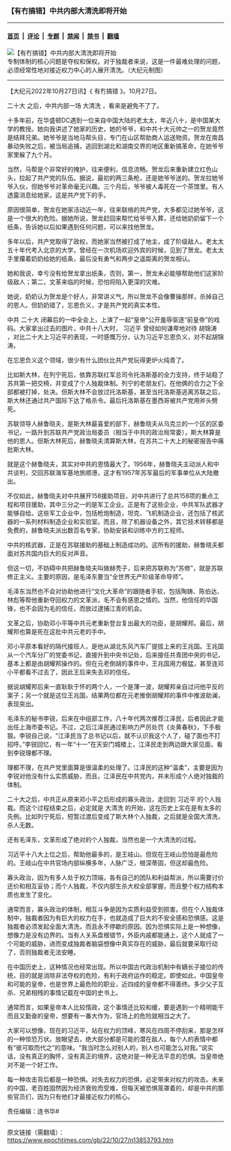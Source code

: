 ### 【有冇搞错】中共内部大清洗即将开始

---

#### [首页](../../../..?n13853793) &nbsp;|&nbsp; [评论](../../../../../epoch-comment?n13853793) &nbsp;|&nbsp; [专题](../../../../../epoch-special?n13853793) &nbsp;|&nbsp; [禁闻](../../../../../epoch-news?n13853793) &nbsp;|&nbsp; [禁书](../../../../../books?n13853793) &nbsp;|&nbsp; [翻墙](https://github.com/gfw-breaker/nogfw/blob/master/README.md?n13853793)


<div><img alt="【有冇搞错】中共内部大清洗即将开始" class="attachment-djy_600_400 size-djy_600_400 wp-post-image" src="https://i.epochtimes.com/assets/uploads/2022/10/id13853840-72225feb59e187986d8330b8bfc0de91-600x400.jpg"/>
<div class="caption">
 专制体制的核心问题是夺权和保权。对于独裁者来说，这是一件最难处理的问题，必须经常性地对接近权力中心的人展开清洗。（大纪元制图）
</div></div><hr/><div class="post_content" id="artbody" itemprop="articleBody">
 <!-- article content begin -->
 <p>
  【大纪元2022年10月27日讯】《
  <ok href="https://www.epochtimes.com/gb/tag/%E6%9C%89%E5%86%87%E6%90%9E%E9%94%99.html">
   有冇搞错
  </ok>
  》。10月27日。
 </p>
 <p>
  <ok href="https://www.epochtimes.com/gb/tag/%E4%BA%8C%E5%8D%81%E5%A4%A7.html">
   二十大
  </ok>
  之后，中共内部一场
  <ok href="https://www.epochtimes.com/gb/tag/%E5%A4%A7%E6%B8%85%E6%B4%97.html">
   大清洗
  </ok>
  ，看来是避免不了了。
 </p>
 <p>
  十多年前，在华盛顿DC遇到一位来自中国大陆的老太太，年近八十，是中国某大学的教授。她向我讲述了她家的历史，她的爷爷，和中共十大元帅之一的贺龙竟然是结拜兄弟。她爷爷是当地马帮头目，专门在山区帮助商人运送物资。贺龙在南昌暴动失败之后，被当局追捕，逃回到湖北和湖南交界的地区重新搞革命，在她爷爷家里躲了九个月。
 </p>
 <p>
  当然，马帮是个非常好的掩护，往来便利，信息流畅。贺龙后来重新建立红色山头，拉起了共产党的队伍。据说，最初的两三条枪，还是她爷爷送的。贺龙拉她爷爷入伙，但她爷爷对革命毫无兴趣。三个月后，爷爷被人毒死在一个茶馆里。有人透露消息给她家，这是共产党下的手。
 </p>
 <p>
  原因很简单，贺龙在她家活动近一年，往来联络的共产党，大多都见过她爷爷，这是一个很大的危险。据她所说，贺龙赶回来帮忙给爷爷入葬，还给她奶奶留下一个纸条，告诉她以后如果遇到任何问题，可以来找他贺龙。
 </p>
 <p>
  多年以后，共产党取得了政权，而她家当然被打成了地主，成了阶级敌人。老太太五十年代考入北京的大学，曾经在一次机场欢迎外宾的时候，见到了贺龙。老太太手里攥着奶奶给她的纸条，最后没有勇气和两步之遥距离的贺龙相认。
 </p>
 <p>
  她和我说，幸亏没有给贺龙拿出纸条，否则，第一，贺龙未必能够帮助他们这家阶级敌人；第二，文革来临的时候，恐怕将陷入更深的灾难。
 </p>
 <p>
  她说，奶奶认为贺龙是个好人，非常讲义气，所以贺龙不会像曹操那样，杀掉自己的恩人。但奶奶错了，忘恩负义，才是共产党的真实本性。
 </p>
 <p>
  中共
  <ok href="https://www.epochtimes.com/gb/tag/%E4%BA%8C%E5%8D%81%E5%A4%A7.html">
   二十大
  </ok>
  闭幕后的一中全会上，上演了一起“皇帝”公开羞辱驱逐“前皇帝”的戏码。大家拿出过去的图片，中共十八大时，
  <ok href="https://www.epochtimes.com/gb/tag/%E4%B9%A0%E8%BF%91%E5%B9%B3.html">
   习近平
  </ok>
  曾经如何谦卑地对待
  <ok href="https://www.epochtimes.com/gb/tag/%E8%83%A1%E9%94%A6%E6%B6%9B.html">
   胡锦涛
  </ok>
  ，对比二十大上习近平的表现，一时感慨万分，认为习近平忘恩负义，对不起胡锦涛。
 </p>
 <p>
 </p>
 <p>
  在忘恩负义这个领域，很少有什么团伙比共产党玩得更炉火纯青了。
 </p>
 <p>
  比如斯大林，在列宁死后，依靠苏联红军总司令托洛斯基的全力支持，终于站稳了苏共第一把交椅，并变成了个人独裁体制。列宁的老朋友们，在他俩的合力之下全部都被打掉，处决。但斯大林不会放过托洛斯基，甚至当托洛斯基逃离苏联之后，斯大林还通过共产国际下达了格杀令。最后托洛斯基在墨西哥被共产党用斧头劈死。
 </p>
 <p>
  苏联领导人赫鲁晓夫，是斯大林最喜爱的部下，赫鲁晓夫从乌克兰的一个区的区委书记，一路升到苏联共产党政治局委员（相当于中共的政治局常委），斯大林算是他的恩人。但斯大林死后，赫鲁晓夫清算斯大林，在苏共二十大上的秘密报告中痛批斯大林。
 </p>
 <p>
  就是这个赫鲁晓夫，其实对中共的恩情最大了。1956年，赫鲁晓夫主动派人和中共谈判，交回苏联海军基地旅顺港，这才有1957年苏军最后的军事单位从大陆撤出。
 </p>
 <p>
  不仅如此，赫鲁晓夫对中共展开158援助项目，对中共进行了总共158项的重点工程和项目援助，其中三分之一的是军工企业。正是有了这些企业，中共军队武器才能够自给。这些军工企业中，包括枪炮制造，坦克、飞机制造企业，还包括了核武器的一系列材料制造企业和实验室。而且，除了机器设备之外，其它技术转移都是免费的，赫鲁晓夫派出数百名专家，协助安装和训练中方的工程师。
 </p>
 <p>
  中共的核武器，正是在苏联援助的基础上制造成功的。这所有的援助，赫鲁晓夫都面对苏共国内巨大的反对声音。
 </p>
 <p>
  但这一切，不妨碍中共把赫鲁晓夫叫做赫秃子，后来把苏联称为“苏修”，就是苏联修正主义。主要的原因，是毛泽东要当“全世界无产阶级革命导师”。
 </p>
 <p>
  毛泽东当然也不会对协助他进行“文化大革命”的跟随者手软，包括陶铸、陈伯达、林彪等帮他重新夺回权力的文革派，毛不会有感恩之情的。当然，他信任的华国锋，也不会因为毛的信任，而放过逮捕江青的机会。
 </p>
 <p>
  文革之后，协助邓小平等中共元老重新登台复出最大的功臣，是胡耀邦。最后，胡耀邦也算是死在这批中共元老的手中。
 </p>
 <p>
  邓小平原本看好的隔代接班人，是他从湖北东风汽车厂提拔上来的王兆国。王兆国从一个汽车分厂的党委书记，直接升到中央书记处，后来接任共青团中央的书记，基本上都是由胡耀邦操作的。但在元老倒胡的事件中，王兆国用力极猛，甚至连邓小平都看不过去了，因此王后来失去邓的信任。
 </p>
 <p>
  据说胡耀邦后来一直耿耿于怀的两个人，一个是薄一波，胡耀邦亲自过问他平反的案子；另一个就是这位王兆国，结果两位都在元老推倒胡耀邦的事件中推波助澜，表现突出。
 </p>
 <p>
  毛泽东的秘书李锐，后来在中组部工作，八十年代两次推荐江泽民，后者因此才能出任上海市委书记。不过，之后江泽民通过影响力严厉处罚《炎黄春秋》，下手极狠。李锐自己说，“江泽民当了总书记以后，就不认识我这个人了，碰了面也不打招呼。”李锐回忆，有一年“十一”在天安门城楼上，江泽民走到两边跟大家见面，看到李锐理都不理。
 </p>
 <p>
  理都不理，在共产党里面算是很温柔的处理了。江泽民的这种“温柔”，主要是因为李锐对他没有什么实质威胁，而且，江泽民在中共党内，并未形成个人绝对独裁的体制。
 </p>
 <p>
  二十大之后，中共正从原来邓小平之后形成的寡头政治，走回到
  <ok href="https://www.epochtimes.com/gb/tag/%E4%B9%A0%E8%BF%91%E5%B9%B3.html">
   习近平
  </ok>
  的个人独裁。而这个过程结束之后，必定就是
  <ok href="https://www.epochtimes.com/gb/tag/%E5%A4%A7%E6%B8%85%E6%B4%97.html">
   大清洗
  </ok>
  的开始，这在历史上实在是有太多的先例。比如列宁死后，短暂过渡后变成了斯大林个人独裁，之后就是全国大清洗，杀人无数。
 </p>
 <p>
  还有毛泽东，文革形成了绝对的个人独裁，当然也是一个大清洗的过程。
 </p>
 <p>
  习近平十八大上位之后，帮助他最多的，是王岐山。但现在王岐山恐怕是最危险的。王岐山在中共官场内部纵横多年，人脉广泛，根深蒂固，但这却最危险。
 </p>
 <p>
  寡头政治，因为有多人处于权力顶端，各有自己的团队和利益帮派，所以需要讨价还价和相互妥协；而个人独裁，不仅内部生杀大权全部掌握，而且整个权力结构本质也发生了变化。
 </p>
 <p>
  通常而言，寡头政治的体制，相互斗争是因为实质利益受到损害。但在个人独裁体制中，独裁者因为有巨大的权力在手，也就造成了巨大的不安全感和恐惧感。这是独裁者必须发起全面大清洗，而且永不停歇的原因。因为恐惧实际上是一种想像，想像力是没有边界的。当有人关系盘根错节，外臣内戚都能通上，这个人就成了一个可能的威胁，进而变成独裁者脑袋想像中真实存在的威胁，最后就要采取行动了，否则独裁者无法安睡。
 </p>
 <p>
  在中国历史上，这种情况也经常出现。所以中国古代政治机制中有嫡长子接位的传统，目的就是消除非法夺权的危险，有利于政府运作的稳定。即使如此，中国皇帝和可能的皇帝，也是世界上最危险的职业，近四成的皇帝都不得善终。多少父子互杀、兄弟相残的事情记载在中国的史书上。
 </p>
 <p>
  通常而言，如果皇帝本人比较惰政，这个事情还比较和缓，要是遇到一个精明能干而且又勤奋的皇帝，想要有一番大作为，官场上的危险就相当之大了。
 </p>
 <p>
  大家可以想像，现在的习近平，站在权力的顶峰，寒风在四周不停刮来，那是怎样的一种惊恐万状。放眼望去，绝大部分都是可能的潜在敌人，每个人的表情中都有“彼可取而代之”的意味。“我当时怎么对别人的，别人也可能怎么对我。”说实话，没有真正的胸怀，没有真正的境界，这绝对是一种无法平息的恐惧。当皇帝绝对不是一个好工作。
 </p>
 <p>
  每一种攻击背后都是一种恐惧。对失去权力的恐惧，必定带来对权力的攻击。未来的中国，老百姓固然因为经济衰败而受难，但每天被恐惧笼罩着的，却是中共的那些官员们，因为只有他们才最接近权力的核心。
 </p>
 <p>
  责任编辑：连书华#
 </p>
 <!-- article content end -->
 <div id="below_article_ad">
 </div>
</div>


---

原文链接（需翻墙）：https://www.epochtimes.com/gb/22/10/27/n13853793.htm